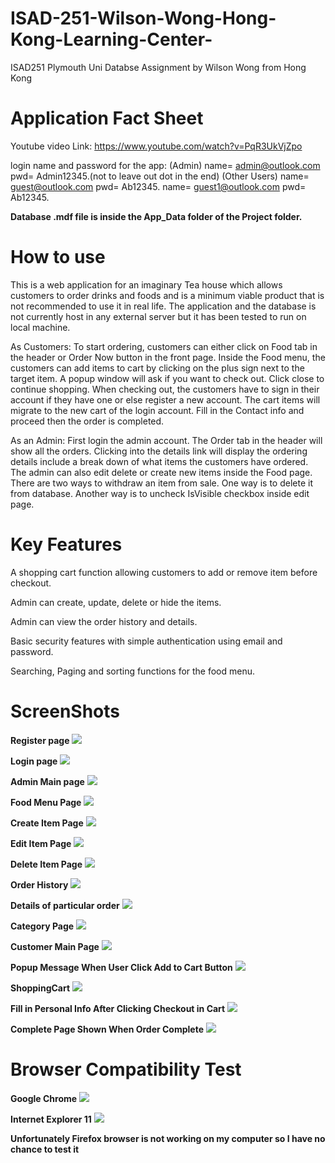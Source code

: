 # ISAD-251-Wilson-Wong-Hong-Kong-Learning-Center-
ISAD251 Plymouth Uni Databse Assignment by Wilson Wong from Hong Kong

# Application Fact Sheet

Youtube video Link: https://www.youtube.com/watch?v=PqR3UkVjZpo

login name and password for the app:
(Admin) name= admin@outlook.com pwd= Admin12345.(not to leave out dot in the end)
(Other Users) name= guest@outlook.com pwd= Ab12345.  name= guest1@outlook.com pwd= Ab12345.

<strong>Database .mdf file is inside the App_Data folder of the Project folder.</strong>

# How to use
This is a web application for an imaginary Tea house which allows customers to order drinks and foods and is a minimum viable product that is not recommended to use it in real life. The application and the database is not currently host in any external server but it has been tested to run on local machine. 

As Customers: To start ordering, customers can either click on Food tab in the header or Order Now button in the front page. Inside the Food menu, the customers can add items to cart by clicking on the plus sign next to the target item. A popup window will ask if you want to check out. Click close to continue shopping. When checking out, the customers have to sign in their account if they have one or else register a new account. The cart items will migrate to the new cart of the login account. Fill in the Contact info and proceed then the order is completed.  

As an Admin: First login the admin account. The Order tab in the header will show all the orders. Clicking into the details link will display the ordering details include a break down of what items the customers have ordered. The admin can also edit delete or create new items inside the Food page. There are two ways to withdraw an item from sale. One way is to delete it from database. Another way is to uncheck IsVisible checkbox inside edit page.

# Key Features

A shopping cart function allowing customers to add or remove item before checkout.

Admin can create, update, delete or hide the items.

Admin can view the order history and details.

Basic security features with simple authentication using email and password.

Searching, Paging and sorting functions for the food menu.
# ScreenShots

<strong>Register page</strong>
<img src="/PrototypePageImages/Register.png">

<strong>Login page</strong>
<img src="/PrototypePageImages/Login.png">

<strong>Admin Main page</strong>
<img src="/PrototypePageImages/AdminMain.png">

<strong>Food Menu Page</strong>
<img src="/PrototypePageImages/ProductPageAdmin.png">

<strong>Create Item Page</strong>
<img src="/PrototypePageImages/CreateProduct.png">

<strong>Edit Item Page</strong>
<img src="/PrototypePageImages/EditProduct.png">

<strong>Delete Item Page</strong>
<img src="/PrototypePageImages/DeleteProduct.png">

<strong>Order History</strong>
<img src="/PrototypePageImages/Order.png">

<strong>Details of particular order</strong>
<img src="/PrototypePageImages/OrderDetails.png">

<strong>Category Page</strong>
<img src="/PrototypePageImages/CategoryPage.png">

<strong>Customer Main Page</strong>
<img src="/PrototypePageImages/CustomerMain.png">

<strong>Popup Message When User Click Add to Cart Button</strong>
<img src="/PrototypePageImages/ContinueOrCheckout.png">

<strong>ShoppingCart</strong>
<img src="/PrototypePageImages/Cart.png">

<strong>Fill in Personal Info After Clicking Checkout in Cart</strong>
<img src="/PrototypePageImages/CheckoutForm.png">

<strong>Complete Page Shown When Order Complete</strong>
<img src="/PrototypePageImages/CompletePage.png">

# Browser Compatibility Test

<strong>Google Chrome</strong>
<img src="/BrowserCompatibility/GoogleChrome.png">

<strong>Internet Explorer 11</strong>
<img src="/BrowserCompatibility/GoogleChrome.png">

<strong>Unfortunately Firefox browser is not working on my computer so I have no chance to test it</strong>
